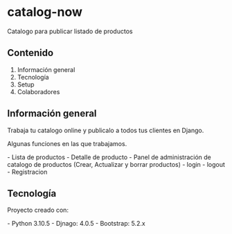 # catalog-now
Catalogo para publicar listado de productos

## Contenido
1. Información general
2. Tecnología
3. Setup
4. Colaboradores

## Información general
<p>Trabaja tu catalogo online y publicalo a todos tus clientes en Django.</p>
<p>Algunas funciones en las que trabajamos.</p>
- Lista de productos
- Detalle de producto
- Panel de administración de catalogo de productos (Crear, Actualizar y borrar productos)
- login
- logout
- Registracion

## Tecnología
<p>Proyecto creado con:</p>
- Python 3.10.5
- Djnago: 4.0.5
- Bootstrap: 5.2.x    
